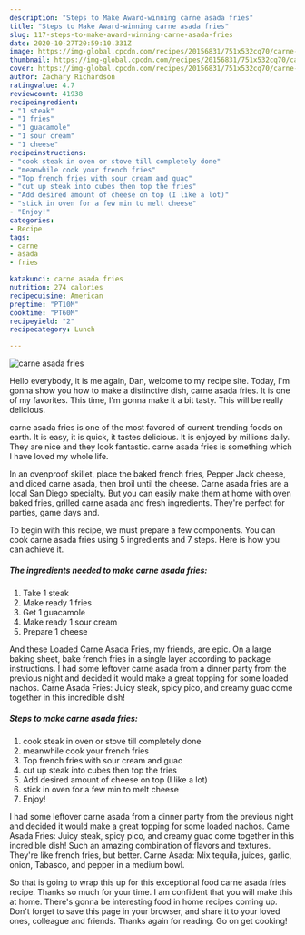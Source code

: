 ```yaml
---
description: "Steps to Make Award-winning carne asada fries"
title: "Steps to Make Award-winning carne asada fries"
slug: 117-steps-to-make-award-winning-carne-asada-fries
date: 2020-10-27T20:59:10.331Z
image: https://img-global.cpcdn.com/recipes/20156831/751x532cq70/carne-asada-fries-recipe-main-photo.jpg
thumbnail: https://img-global.cpcdn.com/recipes/20156831/751x532cq70/carne-asada-fries-recipe-main-photo.jpg
cover: https://img-global.cpcdn.com/recipes/20156831/751x532cq70/carne-asada-fries-recipe-main-photo.jpg
author: Zachary Richardson
ratingvalue: 4.7
reviewcount: 41938
recipeingredient:
- "1 steak"
- "1 fries"
- "1 guacamole"
- "1 sour cream"
- "1 cheese"
recipeinstructions:
- "cook steak in oven or stove till completely done"
- "meanwhile cook your french fries"
- "Top french fries with sour cream and guac"
- "cut up steak into cubes then top the fries"
- "Add desired amount of cheese on top (I like a lot)"
- "stick in oven for a few min to melt cheese"
- "Enjoy!"
categories:
- Recipe
tags:
- carne
- asada
- fries

katakunci: carne asada fries 
nutrition: 274 calories
recipecuisine: American
preptime: "PT10M"
cooktime: "PT60M"
recipeyield: "2"
recipecategory: Lunch

---
```



![carne asada fries](https://img-global.cpcdn.com/recipes/20156831/751x532cq70/carne-asada-fries-recipe-main-photo.jpg)

Hello everybody, it is me again, Dan, welcome to my recipe site. Today, I'm gonna show you how to make a distinctive dish, carne asada fries. It is one of my favorites. This time, I'm gonna make it a bit tasty. This will be really delicious.

carne asada fries is one of the most favored of current trending foods on earth. It is easy, it is quick, it tastes delicious. It is enjoyed by millions daily. They are nice and they look fantastic. carne asada fries is something which I have loved my whole life.

In an ovenproof skillet, place the baked french fries, Pepper Jack cheese, and diced carne asada, then broil until the cheese. Carne asada fries are a local San Diego specialty. But you can easily make them at home with oven baked fries, grilled carne asada and fresh ingredients. They&#39;re perfect for parties, game days and.


To begin with this recipe, we must prepare a few components. You can cook carne asada fries using 5 ingredients and 7 steps. Here is how you can achieve it.

<!--inarticleads1-->

##### The ingredients needed to make carne asada fries:

1. Take 1 steak
1. Make ready 1 fries
1. Get 1 guacamole
1. Make ready 1 sour cream
1. Prepare 1 cheese


And these Loaded Carne Asada Fries, my friends, are epic. On a large baking sheet, bake french fries in a single layer according to package instructions. I had some leftover carne asada from a dinner party from the previous night and decided it would make a great topping for some loaded nachos. Carne Asada Fries: Juicy steak, spicy pico, and creamy guac come together in this incredible dish! 

<!--inarticleads2-->

##### Steps to make carne asada fries:

1. cook steak in oven or stove till completely done
1. meanwhile cook your french fries
1. Top french fries with sour cream and guac
1. cut up steak into cubes then top the fries
1. Add desired amount of cheese on top (I like a lot)
1. stick in oven for a few min to melt cheese
1. Enjoy!


I had some leftover carne asada from a dinner party from the previous night and decided it would make a great topping for some loaded nachos. Carne Asada Fries: Juicy steak, spicy pico, and creamy guac come together in this incredible dish! Such an amazing combination of flavors and textures. They&#39;re like french fries, but better. Carne Asada: Mix tequila, juices, garlic, onion, Tabasco, and pepper in a medium bowl. 

So that is going to wrap this up for this exceptional food carne asada fries recipe. Thanks so much for your time. I am confident that you will make this at home. There's gonna be interesting food in home recipes coming up. Don't forget to save this page in your browser, and share it to your loved ones, colleague and friends. Thanks again for reading. Go on get cooking!
